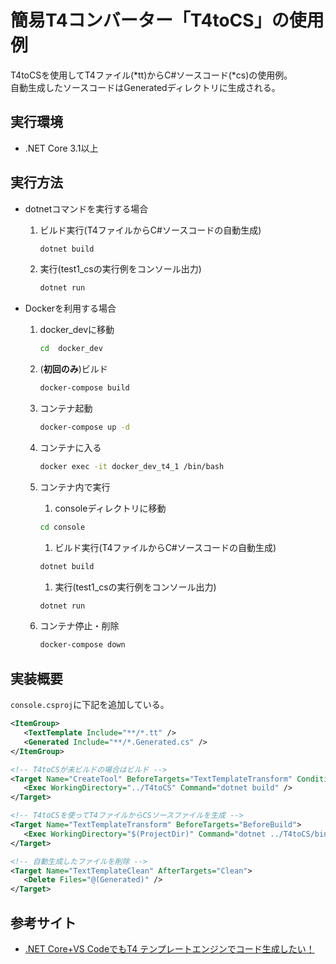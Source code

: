 簡易T4コンバーター「T4toCS」の使用例
===
T4toCSを使用してT4ファイル(*tt)からC#ソースコード(*cs)の使用例。  
自動生成したソースコードはGeneratedディレクトリに生成される。

## 実行環境
* .NET Core 3.1以上

## 実行方法
* dotnetコマンドを実行する場合
   1. ビルド実行(T4ファイルからC#ソースコードの自動生成)  
      ```sh
      dotnet build
      ```

   1. 実行(test1_csの実行例をコンソール出力)  
      ```sh
      dotnet run
      ```

* Dockerを利用する場合
  1. docker_devに移動  
     ```sh
     cd  docker_dev
     ```

  1. (**初回のみ**)ビルド  
     ```sh
     docker-compose build
     ```

  1. コンテナ起動  
     ```sh
     docker-compose up -d
     ```

  1. コンテナに入る  
     ```sh
     docker exec -it docker_dev_t4_1 /bin/bash
     ```

  1. コンテナ内で実行 
     1. consoleディレクトリに移動  
     ```sh
     cd console
     ```

     1. ビルド実行(T4ファイルからC#ソースコードの自動生成)  
     ```sh
     dotnet build
     ```

     1. 実行(test1_csの実行例をコンソール出力)  
     ```sh
     dotnet run
     ```

  1. コンテナ停止・削除  
     ```sh
     docker-compose down
     ```

## 実装概要
```console.csproj```に下記を追加している。
```XML
<ItemGroup>
   <TextTemplate Include="**/*.tt" />
   <Generated Include="**/*.Generated.cs" />
</ItemGroup>

<!-- T4toCSが未ビルドの場合はビルド -->
<Target Name="CreateTool" BeforeTargets="TextTemplateTransform" Condition="!Exists('../T4toCS/bin/*.dll')">
   <Exec WorkingDirectory="../T4toCS" Command="dotnet build" />
</Target>

<!-- T4toCSを使ってT4ファイルからCSソースファイルを生成 -->
<Target Name="TextTemplateTransform" BeforeTargets="BeforeBuild">
   <Exec WorkingDirectory="$(ProjectDir)" Command="dotnet ../T4toCS/bin/T4toCS.dll %(TextTemplate.Identity) $(RootNameSpace) %(TextTemplate.Filename) Generated/%(TextTemplate.Filename).Generated.cs" />
</Target>

<!-- 自動生成したファイルを削除 -->
<Target Name="TextTemplateClean" AfterTargets="Clean">
   <Delete Files="@(Generated)" />
</Target>
```

## 参考サイト
* [.NET Core+VS CodeでもT4 テンプレートエンジンでコード生成したい！](https://qiita.com/nogic1008/items/2c4049d43a11e83df15b)